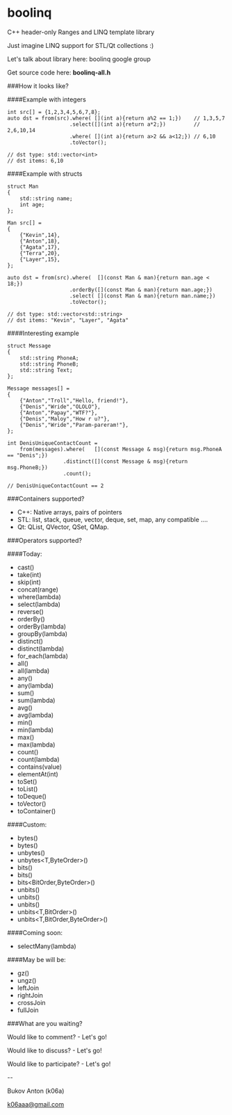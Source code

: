 boolinq
=======

C++ header-only Ranges and LINQ template library

Just imagine LINQ support for STL/Qt collections :)

Let's talk about library here: boolinq google group

Get source code here: **boolinq-all.h**

###How it looks like?

####Example with integers

```
int src[] = {1,2,3,4,5,6,7,8};
auto dst = from(src).where( [](int a){return a%2 == 1;})    // 1,3,5,7
                    .select([](int a){return a*2;})         // 2,6,10,14
                    .where( [](int a){return a>2 && a<12;}) // 6,10
                    .toVector();

// dst type: std::vector<int>
// dst items: 6,10
```

####Example with structs

```
struct Man
{
    std::string name;
    int age;
};

Man src[] =
{
    {"Kevin",14},
    {"Anton",18},
    {"Agata",17},
    {"Terra",20},
    {"Layer",15},
};

auto dst = from(src).where(  [](const Man & man){return man.age < 18;})
                    .orderBy([](const Man & man){return man.age;})
                    .select( [](const Man & man){return man.name;})
                    .toVector();

// dst type: std::vector<std::string>
// dst items: "Kevin", "Layer", "Agata"
```

####Interesting example

```
struct Message
{
    std::string PhoneA;
    std::string PhoneB;
    std::string Text;
};

Message messages[] =
{
    {"Anton","Troll","Hello, friend!"},
    {"Denis","Wride","OLOLO"},
    {"Anton","Papay","WTF?"},
    {"Denis","Maloy","How r u?"},
    {"Denis","Wride","Param-pareram!"},
};

int DenisUniqueContactCount =
    from(messages).where(   [](const Message & msg){return msg.PhoneA == "Denis";})
                  .distinct([](const Message & msg){return msg.PhoneB;})
                  .count();

// DenisUniqueContactCount == 2    
```

###Containers supported?

- C++: Native arrays, pairs of pointers
- STL: list, stack, queue, vector, deque, set, map, any compatible ....
- Qt: QList, QVector, QSet, QMap.

###Operators supported?

####Today:

- cast<T>()
- take(int)
- skip(int)
- concat(range)
- where(lambda)
- select(lambda)
- reverse()
- orderBy()
- orderBy(lambda)
- groupBy(lambda)
- distinct()
- distinct(lambda)
- for_each(lambda)
- all()
- all(lambda)
- any()
- any(lambda)
- sum()
- sum(lambda)
- avg()
- avg(lambda)
- min()
- min(lambda)
- max()
- max(lambda)
- count()
- count(lambda)
- contains(value)
- elementAt(int)
- toSet()
- toList()
- toDeque()
- toVector()
- toContainer<T>()

####Custom:

- bytes()
- bytes<ByteOrder>()
- unbytes<T>()
- unbytes<T,ByteOrder>()
- bits()
- bits<BitOrder>()
- bits<BitOrder,ByteOrder>()
- unbits()
- unbits<BitOrder>()
- unbits<T>()
- unbits<T,BitOrder>()
- unbits<T,BitOrder,ByteOrder>()

####Coming soon:

- selectMany(lambda)

####May be will be:

- gz()
- ungz()
- leftJoin
- rightJoin
- crossJoin
- fullJoin

###What are you waiting?

Would like to comment? - Let's go!

Would like to discuss? - Let's go!

Would like to participate? - Let's go!

--

Bukov Anton (k06a)

k06aaa@gmail.com

